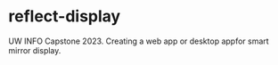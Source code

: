 # reflect-display
UW INFO Capstone 2023. Creating a web app or desktop appfor smart mirror display.
